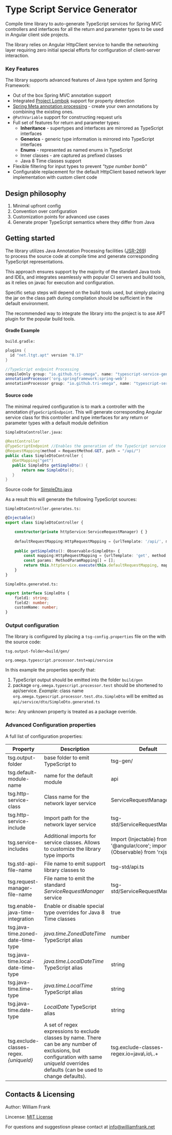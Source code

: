 # Type Script Service Generator
  
Compile time library to auto-generate TypeScript services for Spring MVC controllers and interfaces for all the return and parameter types
to be used in Angular client side projects.

The library relies on Angular HttpClient service to handle the networking layer requiring zero initial special efforts for configuration of 
client-server interaction.

### Key Features

The library supports advanced features of Java type system and Spring Framework:
* Out of the box Spring MVC annotation support
* Integrated [Project Lombok](https://projectlombok.org/) support for property detection
* [Spring Meta annotation processing](https://github.com/spring-projects/spring-framework/wiki/Spring-Annotation-Programming-Model) 
        - create your own annotations by combining the existing ones.
* ```@PathVariable``` support for constructing request urls
* Full set of features for return and parameter types:
  * **Inheritance** - supertypes and interfaces are mirrored as TypeScript interfaces 
  * **Generics** - generic type information is mirrored into TypeScript interfaces
  * **Enums** - represented as named enums in TypeScript
  * Inner classes - are captured as prefixed classes
  * Java 8 Time classes support
* Flexible filtering for input types to prevent _"type number bomb"_
* Configurable replacement for the default HttpClient based network layer implementation with custom client code 

## Design philosophy

1. Minimal upfront config
2. Convention over configuration
3. Customization points for advanced use cases
4. Generate proper TypeScript semantics where they differ from Java  

## Getting started

The library utilizes Java Annotation Processing facilities ([JSR-269](https://www.jcp.org/en/jsr/detail?id=269))  
to process the source code at compile time and generate corresponding TypeScript representations.

This approach ensures support by the majority of the standard Java tools and IDEs, and integrates seamlessly with popular
CI servers and build tools, as it relies on javac for execution and configuration.

Specific setup steps will depend on the build tools used, but simply placing the jar on the class path during compilation
should be sufficient in the default environment.

The recommended way to integrate the library into the project is to ase APT plugin for the popular build tools.

#### Gradle Example

````build.gradle:````
```groovy
plugins {
  id "net.ltgt.apt" version "0.17"
}

//TypeScript endpoint Processing
compileOnly group: "io.github.tri-omega", name: "typescript-service-generator", version: "0.1.3"
annotationProcessor('org.springframework:spring-web')
annotationProcessor group: "io.github.tri-omega", name: "typescript-service-generator", version: "0.1.3"
```

#### Source code 

The minimal required configuration is to mark a controller with the annotation ```@TypeScriptEndpoint```. This will generate
corresponding Angular service class for this controller and type interfaces for any return or parameter types with a default module definition 
   

```SimpleDtoController.java:```
```java
@RestController
@TypeScriptEndpoint //Enables the generation of the TypeScript service for this controller
@RequestMapping(method = RequestMethod.GET, path = "/api/")
public class SimpleDtoController {
   @GetMapping("get")
   public SimpleDto getSimpleDto() {
       return new SimpleDto();
   }
}
```

Source code for [SimpleDto.java](https://github.com/william-frank/typescript-service-generator/blob/master/src/test/resources/org/omega/typescript/processor/test/dto/SimpleDto.java)

As a result this will generate the following TypeScript sources:

```SimpleDtoController.generates.ts:```
```typescript
@Injectable()
export class SimpleDtoController {

    constructor(private httpService:ServiceRequestManager) { }
    
    defaultRequestMapping:HttpRequestMapping = {urlTemplate: '/api/', method: RequestMethod.GET};
    
    public getSimpleDto(): Observable<SimpleDto> {
        const mapping:HttpRequestMapping = {urlTemplate: 'get', method: RequestMethod.GET};
        const params: MethodParamMapping[] = [];
        return this.httpService.execute(this.defaultRequestMapping, mapping, params);
    }
}
```

```SimpleDto.generated.ts:```
```typescript
export interface SimpleDto {
	field1: string;
	field2: number;
	customName: number;
}
```

### Output configuration

The library is configured by placing a ```tsg-config.properties``` file on the with the source code:
```properties 
tsg.output-folder=build/gen/

org.omega.typescript.processor.test=api/service
```

In this example the properties specify that:
1. TypeScript output should be emitted into the folder ```build/gen``` 
2. package ```org.omega.typescript.processor.test``` should be shortened to api/service. _Example_: class name
    ```org.omega.typescript.processor.test.dto.SimpleDto``` will be emitted as ```api/service/dto/SimpleDto.generated.ts```
 
```Note:``` Any unknown property is treated as a package override. 
    
 ### Advanced Configuration properties
 
 A full list of configuration properties:
 
| Property      | Description           | Default   |
| --------------|-----------------------|-----------|
| tsg.output-folder | base folder to emit TypeScript to | tsg-gen/ | 
| tsg.default-module-name | name for the default module | api |
| tsg.http-service-class | Class name for the network layer service | ServiceRequestManager |
| tsg.http-service-include | Import path for the network layer service | tsg-std/ServiceRequestManager |
| tsg.service-includes | Additional imports for service classes. Allows to customize the library type imports | Import {Injectable} from '@angular/core'; import {Observable} from 'rxjs'; |
| tsg.std-api-file-name | File name to emit support library classes to | tsg-std/api.ts |
| tsg.request-manager-file-name | File name to emit the standard _ServiceRequestManager_ service | tsg-std/ServiceRequestManager.ts |
| tsg.enable-java-time-integration | Enable or disable special type overrides for Java 8 Time classes | true |
| tsg.java-time.zoned-date-time-type | _java.time.ZonedDateTime_ TypeScript alias | number |
| tsg.java-time.local-date-time-type | _java.time.LocalDateTime_ TypeScript alias | string |
| tsg.java-time.time-type | _java.time.LocalTime_ TypeScript alias | string |
| tsg.java-time.date-type | _LocalDate_ TypeScript alias | string |
| tsg.exclude-classes-regex._{uniqueId}_ | A set of regex expressions to exclude classes by name. There can be any number of exclusions, but configuration with same _uniqueId_ overrides defaults (can be used to change defaults). | tsg.exclude-classes-regex.io=java\\.io\\..+ |

## Contacts & Licensing
Author: William Frank

Lincense: [MIT License](https://en.wikipedia.org/wiki/MIT_License)

For questions and suggestiosn please contact at [info@williamfrank.net](mailto:info@williamfrank.net)   